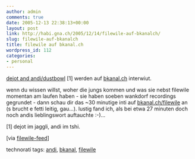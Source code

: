 ```yaml
---
author: admin
comments: true
date: 2005-12-13 22:38:13+00:00
layout: post
link: http://habi.gna.ch/2005/12/14/filewile-auf-bkanalch/
slug: filewile-auf-bkanalch
title: filewile auf bkanal.ch
wordpress_id: 112
categories:
- personal
---
```



[dejot and andi/dustbowl](http://filewile.com/) [1] werden auf [bkanal.ch](http://bkanal.ch/) interwiut.
  
wenn du wissen willst, woher die jungs kommen und was sie nebst filewile momentan am laufen haben - sie haben soeben wankdorf recordings gegrundet - dann schau dir das ~30 minutige inti auf [bkanal.ch/filewile](http://bkanal.ch/mag/filewile) an (s brucht e fetti leitig, gau...). lustig fand ich, als bei etwa 27 minuten doch noch andis lieblingswort auftauchte :-)...



[1] dejot im jaggli, andi im tshi.



[via [filewile-feed](http://filewile.com/rss.php)]





technorati tags: [andi](http://www.technorati.com/tag/andi), [bkanal](http://www.technorati.com/tag/bkanal), [filewile](http://www.technorati.com/tag/filewile)
